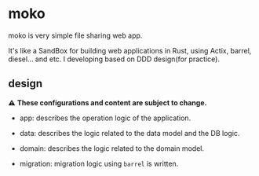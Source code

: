 # moko

moko is very simple file sharing web app.

It's like a SandBox for building web applications in Rust, using Actix, barrel, diesel... and etc.
I developing based on DDD design(for practice).

## design

⚠ **These configurations and content are subject to change.**

- app: describes the operation logic of the application.

- data: describes the logic related to the data model and the DB logic.

- domain: describes the logic related to the domain model.

- migration: migration logic using `barrel` is written.

